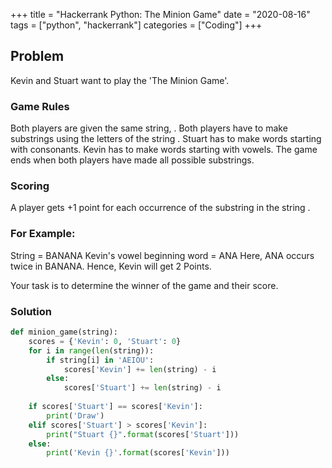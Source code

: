 +++
title = "Hackerrank Python: The Minion Game"
date = "2020-08-16"
tags = ["python", "hackerrank"]
categories = ["Coding"]
+++

## Problem

Kevin and Stuart want to play the 'The Minion Game'.

### Game Rules

Both players are given the same string, .
Both players have to make substrings using the letters of the string .
Stuart has to make words starting with consonants.
Kevin has to make words starting with vowels.
The game ends when both players have made all possible substrings.

### Scoring
A player gets +1 point for each occurrence of the substring in the string .

### For Example:
String  = BANANA
Kevin's vowel beginning word = ANA
Here, ANA occurs twice in BANANA. Hence, Kevin will get 2 Points.

Your task is to determine the winner of the game and their score.

### Solution

```python
def minion_game(string):
    scores = {'Kevin': 0, 'Stuart': 0}
    for i in range(len(string)):
        if string[i] in 'AEIOU':
            scores['Kevin'] += len(string) - i
        else:
            scores['Stuart'] += len(string) - i
    
    if scores['Stuart'] == scores['Kevin']:
        print('Draw')
    elif scores['Stuart'] > scores['Kevin']:
        print("Stuart {}".format(scores['Stuart']))
    else:
        print('Kevin {}'.format(scores['Kevin']))
```
